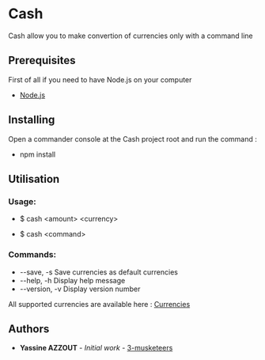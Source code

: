 # Cash

Cash allow you to make convertion of currencies only with a command line

## Prerequisites

First of all if you need to have Node.js on your computer

* [Node.js](https://nodejs.org/en/)

## Installing

Open a commander console at the Cash project root and run the command :

* npm install

## Utilisation

### Usage:

* $ cash \<amount\> \<currency\>

* $ cash \<command\>

### Commands:
* --save,  -s       Save currencies as default currencies
* --help,  -h       Display help message
* --version,  -v     Display version number

All supported currencies are available here : [Currencies](https://github.com/xxczaki/cash-cli/blob/master/lib/currencies.json)

## Authors

* **Yassine AZZOUT** - *Initial work* - [3-musketeers](https://github.com/92bondstreet/3-musketeers)


